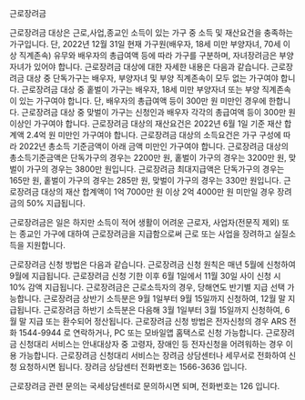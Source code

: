 근로장려금


근로장려금 대상은 근로,사업,종교인 소득이 있는 가구 중 소득 및 재산요건을 충족하는 가구입니다. 단, 2022년 12월 31일 현재 가구원(배우자, 18세 미만 부양자녀, 70세 이상 직계존속) 유무와 배우자의 총급여액 등에 따라 가구를 구분하며, 자녀장려금은 부양자녀가 있어야 합니다. 근로장려금 대상에 대한 자세한 내용은 다음과 같습니다.
근로장려금 대상 중 단독가구는 배우자, 부양자녀 및 부양 직계존속이 모두 없는 가구여야 합니다.
근로장려금 대상 중 홑벌이 가구는 배우자, 18세 미만 부양자녀 또는 부양 직계존속이 있는 가구여야 합니다. 단, 배우자의 총급여액 등이 300만 원 미만인 경우에 한합니다.
근로장려금 대상 중 맞벌이 가구는 신청인과 배우자 각각의 총급여액 등이 300만 원 이상인 가구여야 합니다.
근로장려금 대상의 재산요건은 2022년 6월 1일 기준 재산 합계액 2.4억 원 미만인 가구여야 합니다.
근로장려금 대상의 소득요건은 가구 구성에 따라 2022년 총소득 기준금액이 아래 금액 미만인 가구여야 합니다.
근로장려금 대상의 총소득기준금액은 단독가구의 경우는 2200만 원, 홑벌이 가구의 경우는 3200만 원, 맞벌이 가구의 경우는 3800만 원입니다.
근로장려금 최대지급액은 단독가구의 경우는 165만 원, 홑벌이 가구의 경우는 285만 원, 맞벌이 가구의 경우는 330만 원입니다.
근로장려금 대상의 재산 합계액이 1억 7000만 원 이상 2억 4000만 원 미만일 경우 장려금의 50% 지급됩니다.


근로장려금은 일은 하지만 소득이 적어 생활이 어려운 근로자, 사업자(전문직 제외) 또는 종교인 가구에 대하여 근로장려금을 지급함으로써 근로 또는 사업을 장려하고 실질소득을 지원합니다.


근로장려금 신청 방법은 다음과 같습니다.
근로장려금 신청 원칙은 매년 5월에 신청하여 9월에 지급됩니다. 근로장려금 신청 기한 이후 6월 1일에서 11월 30일 사이 신청 시 10% 감액 지급됩니다.
근로장려금은 근로소득자의 경우, 당해연도 반기별 지급 선택 가능합니다.
근로장려금 상반기 소득분은 9월 1일부터 9월 15일까지 신청하여, 12월 말 지급됩니다.
근로장려금 하반기 소득분은 다음해 3월 1일부터 3월 15일까지 신청하여, 6월 말 지급 또는 환수되어 정산됩니다.
근로장려금 신청 방법은 전자신청의 경우 ARS 전화 1544-9944 로 연락하거나, PC 또는 모바일앱 홈택스로 신청 가능합니다.
근로장려금 신청대리 서비스는 안내대상자 중 고령자, 장애인 등 전자신청을 어려워하는 경우 이용 가능합니다. 근로장려금 신청대리 서비스는 장려금 상담센터나 세무서로 전화하여 신청 요청하시면 됩니다. 장려금 상담센터 전화번호는 1566-3636 입니다.


근로장려금 관련 문의는 국세상담센터로 문의하시면 되며, 전화번호는 126 입니다.